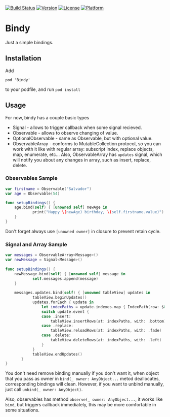 [![Build Status](https://travis-ci.org/MaximKotliar/Bindy.svg?branch=master)](https://travis-ci.org/MaximKotliar/Bindy)
[![Version](https://img.shields.io/cocoapods/v/Bindy.svg?style=flat)](http://cocoapods.org/pods/Sourcery)
[![License](https://img.shields.io/cocoapods/l/Bindy.svg?style=flat)](http://cocoapods.org/pods/Sourcery)
[![Platform](https://img.shields.io/cocoapods/p/Bindy.svg?style=flat)](http://cocoapods.org/pods/Sourcery)

# Bindy
Just a simple bindings.

## Installation
Add

`pod 'Bindy'`

to your podfile, and run
`pod install`

## Usage
For now, bindy has a couple basic types

* Signal - allows to trigger callback when some signal recieved.
* Observable - allows to observe changing of value.
* OptionalObservable - same as Observable, but with optional value.
* ObservableArray - conforms to MutableCollection protocol, so you can work with it like with regular array: subscript index, replace objects, map, enumerate, etc... Also, ObservableArray has ```updates``` signal, which will notify you about any changes in array, such as insert, replace, delete.

### Observables Sample

```swift
var firstname = Observable("Salvador")
var age = Observable(54)

func setupBindings() {
	age.bind(self) { [unowned self] newAge in
            print("Happy \(newAge) birthday, \(self.firstname.value)")
	}
}
```

Don't forget always use `[unowned owner]` in closure to prevent retain cycle.

### Signal and Array Sample

```swift
var messages = ObservableArray<Message>()
var newMessage = Signal<Message>()
    
func setupBindings() {
    newMessage.bind(self) { [unowned self] message in
            self.messages.append(message)
	}
	
    messages.updates.bind(self) { [unowned tableView] updates in
            tableView.beginUpdates()
            updates.forEach { update in
                let indexPaths = update.indexes.map { IndexPath(row: $0, section: 0) }
                switch update.event {
                case .insert:
                    tableView.insertRows(at: indexPaths, with: .bottom)
                case .replace:
                    tableView.reloadRows(at: indexPaths, with: .fade)
                case .delete:
                    tableView.deleteRows(at: indexPaths, with: .left)
                }
            }
            tableView.endUpdates()
       }
}
```

You don't need remove binding manually if you don't want it, when object that you pass as owner in ```bind(_ owner: AnyObject...``` metod deallocates, corresponding bindings will clean. However, if you want to unbind manually, just call ```unbind(_ owner: AnyObject)```.

Also, observables has method ```observe(_ owner: AnyObject...```, it works like `bind`, but triggers callback immediately, this may be more comfortable in some situations.

